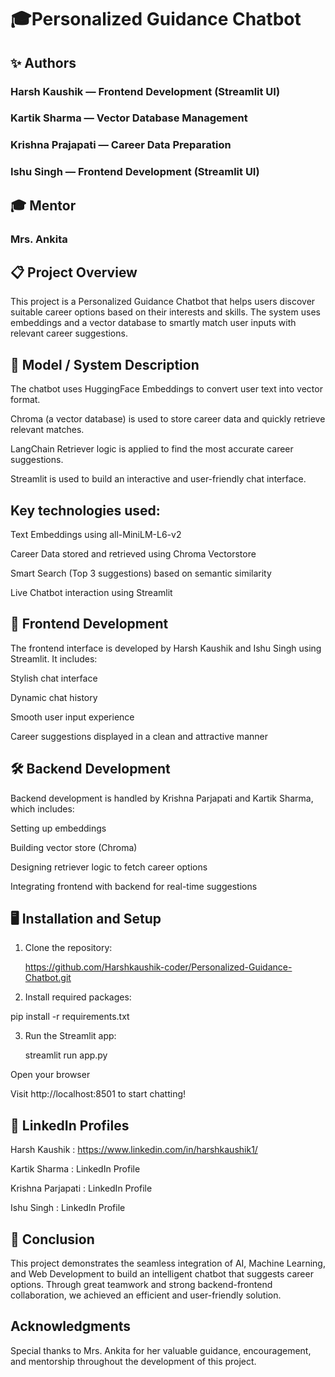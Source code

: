 # 🎓Personalized Guidance Chatbot 

## ✨ Authors
### Harsh Kaushik —  Frontend Development (Streamlit UI)

### Kartik Sharma  — Vector Database Management  

### Krishna Prajapati — Career Data Preparation 

### Ishu Singh — Frontend Development (Streamlit UI)

## 🎓 Mentor
### Mrs. Ankita

## 📋 Project Overview
This project is a Personalized Guidance Chatbot that helps users discover suitable career options based on their interests and skills.
The system uses embeddings and a vector database to smartly match user inputs with relevant career suggestions.

## 🧠 Model / System Description
The chatbot uses HuggingFace Embeddings to convert user text into vector format.

Chroma (a vector database) is used to store career data and quickly retrieve relevant matches.

LangChain Retriever logic is applied to find the most accurate career suggestions.

Streamlit is used to build an interactive and user-friendly chat interface.

## Key technologies used:

Text Embeddings using all-MiniLM-L6-v2

Career Data stored and retrieved using Chroma Vectorstore

Smart Search (Top 3 suggestions) based on semantic similarity

Live Chatbot interaction using Streamlit

## 🎨 Frontend Development
The frontend interface is developed by Harsh Kaushik and Ishu Singh using Streamlit.
It includes:

Stylish chat interface

Dynamic chat history

Smooth user input experience

Career suggestions displayed in a clean and attractive manner

## 🛠 Backend Development
Backend development is handled by Krishna Parjapati and Kartik Sharma, which includes:

Setting up embeddings

Building vector store (Chroma)

Designing retriever logic to fetch career options

Integrating frontend with backend for real-time suggestions

## 🖥 Installation and Setup 

1. Clone the repository:

   https://github.com/Harshkaushik-coder/Personalized-Guidance-Chatbot.git

3. Install required packages:
   
pip install -r requirements.txt

3. Run the Streamlit app:

   streamlit run app.py

 Open your browser

 Visit http://localhost:8501 to start chatting!

## 🔗 LinkedIn Profiles

Harsh Kaushik : https://www.linkedin.com/in/harshkaushik1/

Kartik Sharma : LinkedIn Profile

Krishna Parjapati : LinkedIn Profile

Ishu Singh : LinkedIn Profile

## 📢 Conclusion
This project demonstrates the seamless integration of AI, Machine Learning, and Web Development to build an intelligent chatbot that suggests career options.
Through great teamwork and strong backend-frontend collaboration, we achieved an efficient and user-friendly solution.

## Acknowledgments
Special thanks to Mrs. Ankita for her valuable guidance, encouragement, and mentorship throughout the development of this project.
